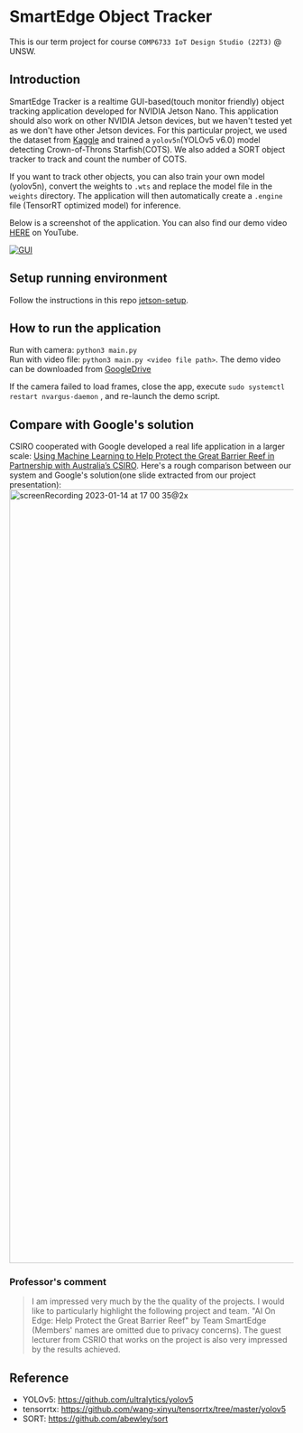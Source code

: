 # SmartEdge Object Tracker    
This is our term project for course `COMP6733 IoT Design Studio (22T3)` @ UNSW.

## Introduction   
SmartEdge Tracker is a realtime GUI-based(touch monitor friendly) object tracking application developed for NVIDIA Jetson Nano. 
This application should also work on other NVIDIA Jetson devices, but we haven't tested yet as we don't have other Jetson devices.
For this particular project, we used the dataset from [Kaggle](https://www.kaggle.com/competitions/tensorflow-great-barrier-reef) and trained a `yolov5n`(YOLOv5 v6.0) model detecting Crown-of-Throns Starfish(COTS). 
We also added a SORT object tracker to track and count the number of COTS.

If you want to track other objects, you can also train your own model (yolov5n), convert the weights to `.wts` and replace the model file in the `weights` directory. 
The application will then automatically create a `.engine` file (TensorRT optimized model) for inference. 

Below is a screenshot of the application. You can also find our demo video [HERE](https://youtu.be/37IsbjCkvEU) on YouTube. 

[![GUI](https://github.com/FreemanX/SmartEdgeTracker/blob/main/res/gui.png)](https://youtu.be/37IsbjCkvEU)

## Setup running environment   
Follow the instructions in this repo [jetson-setup](https://github.com/FreemanX/jetson-setup). 

## How to run the application
Run with camera: `python3 main.py`     
Run with video file: `python3 main.py <video file path>`. 
The demo video can be downloaded from [GoogleDrive](https://drive.google.com/file/d/1t2q_rHtbBLUDrqLC2tBmAobv4_FxuDhF/view?usp=share_link)

If the camera failed to load frames, close the app, execute
`sudo systemctl restart nvargus-daemon`
, and re-launch the demo script.

## Compare with Google's solution
CSIRO cooperated with Google developed a real life application in a larger scale: [Using Machine Learning to Help Protect the Great Barrier Reef in Partnership with Australia’s CSIRO](https://blog.tensorflow.org/2022/05/Kaggle-Great-Barrier-Reef-ML.html). Here's a rough comparison between our system and Google's solution(one slide extracted from our project presentation):
<img width="1371" alt="screenRecording 2023-01-14 at 17 00 35@2x" src="https://user-images.githubusercontent.com/9710644/212458314-10bb36df-e399-475d-a334-9cb72e31fa55.png">

### Professor's comment
> I am impressed very much by the the quality of the projects. I would like to particularly highlight the following project and team. "AI On Edge: Help Protect the Great Barrier Reef" by Team SmartEdge (Members' names are omitted due to privacy concerns). The guest lecturer from CSRIO that works on the project is also very impressed by the results achieved.


## Reference   
* YOLOv5: https://github.com/ultralytics/yolov5 
* tensorrtx: https://github.com/wang-xinyu/tensorrtx/tree/master/yolov5 
* SORT: https://github.com/abewley/sort 

